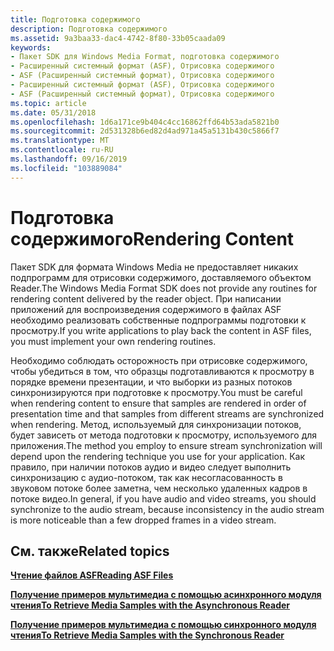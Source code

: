 ```yaml
---
title: Подготовка содержимого
description: Подготовка содержимого
ms.assetid: 9a3baa33-dac4-4742-8f80-33b05caada09
keywords:
- Пакет SDK для Windows Media Format, подготовка содержимого
- Расширенный системный формат (ASF), Отрисовка содержимого
- ASF (Расширенный системный формат), Отрисовка содержимого
- Расширенный системный формат (ASF), Отрисовка содержимого
- ASF (Расширенный системный формат), Отрисовка содержимого
ms.topic: article
ms.date: 05/31/2018
ms.openlocfilehash: 1d6a171ce9b404c4cc16862ffd64b53ada5821b0
ms.sourcegitcommit: 2d531328b6ed82d4ad971a45a5131b430c5866f7
ms.translationtype: MT
ms.contentlocale: ru-RU
ms.lasthandoff: 09/16/2019
ms.locfileid: "103889084"
---
```

# <a name="rendering-content"></a><span data-ttu-id="5ed90-108">Подготовка содержимого</span><span class="sxs-lookup"><span data-stu-id="5ed90-108">Rendering Content</span></span>

<span data-ttu-id="5ed90-109">Пакет SDK для формата Windows Media не предоставляет никаких подпрограмм для отрисовки содержимого, доставляемого объектом Reader.</span><span class="sxs-lookup"><span data-stu-id="5ed90-109">The Windows Media Format SDK does not provide any routines for rendering content delivered by the reader object.</span></span> <span data-ttu-id="5ed90-110">При написании приложений для воспроизведения содержимого в файлах ASF необходимо реализовать собственные подпрограммы подготовки к просмотру.</span><span class="sxs-lookup"><span data-stu-id="5ed90-110">If you write applications to play back the content in ASF files, you must implement your own rendering routines.</span></span>

<span data-ttu-id="5ed90-111">Необходимо соблюдать осторожность при отрисовке содержимого, чтобы убедиться в том, что образцы подготавливаются к просмотру в порядке времени презентации, и что выборки из разных потоков синхронизируются при подготовке к просмотру.</span><span class="sxs-lookup"><span data-stu-id="5ed90-111">You must be careful when rendering content to ensure that samples are rendered in order of presentation time and that samples from different streams are synchronized when rendering.</span></span> <span data-ttu-id="5ed90-112">Метод, используемый для синхронизации потоков, будет зависеть от метода подготовки к просмотру, используемого для приложения.</span><span class="sxs-lookup"><span data-stu-id="5ed90-112">The method you employ to ensure stream synchronization will depend upon the rendering technique you use for your application.</span></span> <span data-ttu-id="5ed90-113">Как правило, при наличии потоков аудио и видео следует выполнить синхронизацию с аудио-потоком, так как несогласованность в звуковом потоке более заметна, чем несколько удаленных кадров в потоке видео.</span><span class="sxs-lookup"><span data-stu-id="5ed90-113">In general, if you have audio and video streams, you should synchronize to the audio stream, because inconsistency in the audio stream is more noticeable than a few dropped frames in a video stream.</span></span>

## <a name="related-topics"></a><span data-ttu-id="5ed90-114">См. также</span><span class="sxs-lookup"><span data-stu-id="5ed90-114">Related topics</span></span>

<dl> <dt>

[<span data-ttu-id="5ed90-115">**Чтение файлов ASF**</span><span class="sxs-lookup"><span data-stu-id="5ed90-115">**Reading ASF Files**</span></span>](reading-asf-files.md)
</dt> <dt>

[<span data-ttu-id="5ed90-116">**Получение примеров мультимедиа с помощью асинхронного модуля чтения**</span><span class="sxs-lookup"><span data-stu-id="5ed90-116">**To Retrieve Media Samples with the Asynchronous Reader**</span></span>](to-retrieve-media-samples-with-the-asynchronous-reader.md)
</dt> <dt>

[<span data-ttu-id="5ed90-117">**Получение примеров мультимедиа с помощью синхронного модуля чтения**</span><span class="sxs-lookup"><span data-stu-id="5ed90-117">**To Retrieve Media Samples with the Synchronous Reader**</span></span>](to-retrieve-media-samples-with-the-synchronous-reader.md)
</dt> </dl>

 

 




